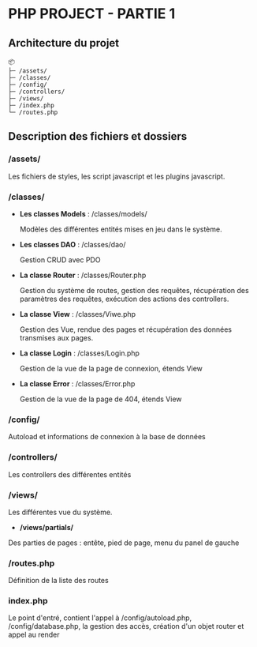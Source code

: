 # PHP PROJECT - PARTIE 1

## Architecture du projet

```
📦 
├─ /assets/
├─ /classes/
├─ /config/
├─ /controllers/
├─ /views/ 
├─ /index.php
└─ /routes.php
```

## Description des fichiers et dossiers

### /assets/

Les fichiers de styles, les script javascript et les plugins javascript.

### /classes/

- **Les classes Models** : /classes/models/
  
  Modèles des différentes entités mises en jeu dans le système.

- **Les classes DAO** : /classes/dao/
  
  Gestion CRUD avec PDO

- **La classe Router** : /classes/Router.php
  
  Gestion du système de routes, gestion des requêtes, récupération des paramètres des requêtes, exécution des actions des controllers.

- **La classe View** : /classes/Viwe.php
  
  Gestion des Vue, rendue des pages et récupération des données transmises aux pages.

- **La classe Login** : /classes/Login.php
  
  Gestion de la vue de la page de connexion, étends View

- **La classe Error** : /classes/Error.php
  
  Gestion de la vue de la page de 404, étends View

### /config/

Autoload et informations de connexion à la base de données

### /controllers/

Les controllers des différentes entités

### /views/

Les différentes vue du système.

- **/views/partials/**

Des parties de pages : entête, pied de page, menu du panel de gauche

### /routes.php

Définition de la liste des routes

### index.php

Le point d'entré, contient l'appel à /config/autoload.php, /config/database.php, la gestion des accès, création d'un objet router et appel au render

